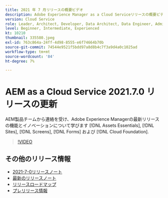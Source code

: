 ```yaml
---
title: 2021 年 7 月リリースの概要ビデオ
description: Adobe Experience Manager as a Cloud Serviceリリースの概要ビデオ 2021.7.0。
version: Cloud Service
role: Leader, Architect, Developer, Data Architect, Data Engineer, Admin, User
level: Beginner, Intermediate, Experienced
kt: 10210
thumbnail: 335580.jpeg
exl-id: 763c864a-24ff-4d98-8555-e6f74664b70b
source-git-commit: 74544e9521f5bdd97a8d8b4c7f3a9d4a0c1025ad
workflow-type: tm+mt
source-wordcount: '84'
ht-degree: 7%

---
```


# AEM as a Cloud Service 2021.7.0 リリースの更新

AEM製品チームから連絡を受け、Adobe Experience Managerの最新リリースの機能とイノベーションについて学びます [!DNL Assets Essentials], [!DNL Sites], [!DNL Screens], [!DNL Forms] および [!DNL Cloud Foundation].

>[!VIDEO](https://video.tv.adobe.com/v/335580/?quality=12&learn=on)

## その他のリリース情報

* [2021-7-0リリースノート](https://experienceleague.adobe.com/docs/experience-manager-cloud-service/content/release-notes/release-notes/2021/release-notes-2021-7-0.html)
* [最新のリリースノート](https://experienceleague.adobe.com/docs/experience-manager-cloud-service/content/release-notes/home.html)
* [リリースロードマップ](https://experienceleague.adobe.com/docs/experience-manager-release-information/aem-release-updates/update-releases-roadmap.html?lang=ja)
* [プレリリース情報](https://experienceleague.adobe.com/docs/experience-manager-cloud-service/content/release-notes/prerelease.html)
